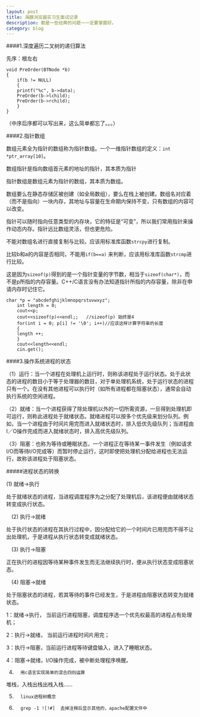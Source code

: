 ```yaml
---
layout: post
title: 海豚浏览器实习生面试记录
description: 都是一些经典的问题～一定要掌握好。
category: blog
---
```

####1.深度遍历二叉树的递归算法

先序：根左右

	void PreOrder(BTNode *b)
	{
	    if(b != NULL)
	    {
		printf("%c", b->data);
		PreOrder(b->lchild);
		PreOrder(b->rchild);
	    }
	}
（中序后序都可以写出来，这么简单都忘了。。。）

####2.指针数组

数组元素全为指针的数组称为指针数组。一个一维指针数组的定义：`int *ptr_array[10]`。

数组指针是指向数组首元素的地址的指针，其本质为指针

指针数组是数组元素为指针的数组，其本质为数组。

数组要么在静态存储区被创建（如全局数组），要么在栈上被创建。数组名对应着（而不是指向）一块内存，其地址与容量在生命期内保持不变，只有数组的内容可以改变。

指针可以随时指向任意类型的内存块，它的特征是“可变”，所以我们常用指针来操作动态内存。指针远比数组灵活，但也更危险。

不能对数组名进行直接复制与比较。应该用标准库函数`strcpy`进行复制。

比较b和a的内容是否相同，不能用`if(b==a)` 来判断，应该用标准库函数`strcmp`进行比较。

这是因为`sizeof(p)`得到的是一个指针变量的字节数，相当于`sizeof(char*)`，而不是p所指的内存容量。C++/C语言没有办法知道指针所指的内存容量，除非在申请内存时记住它。

	char *p = "abcdefghijklmnopqrstuvwxyz";
	    int length = 0;
	    cout<<p;
	    cout<<sizeof(p)<<endl;;   //sizeof(p) 始终是4
	    for(int i = 0; p[i] != '\0'; i++)//应该这样计算字符串的长度
	    {
		length ++;
	    }
	    cout<<length<<endl;
	    cin.get();

####3.操作系统进程的状态

（1）运行：当一个进程在处理机上运行时，则称该进程处于运行状态。处于此状态的进程的数目小于等于处理器的数目，对于单处理机系统，处于运行状态的进程只有一个。在没有其他进程可以执行时（如所有进程都在阻塞状态），通常会自动执行系统的空闲进程。

（2）就绪：当一个进程获得了除处理机以外的一切所需资源，一旦得到处理机即可运行，则称此进程处于就绪状态。就绪进程可以按多个优先级来划分队列。例如，当一个进程由于时间片用完而进入就绪状态时，排入低优先级队列；当进程由I／O操作完成而进入就绪状态时，排入高优先级队列。

（3）阻塞：也称为等待或睡眠状态，一个进程正在等待某一事件发生（例如请求I/O而等待I/O完成等）而暂时停止运行，这时即使把处理机分配给进程也无法运行，故称该进程处于阻塞状态。

#####进程状态的转换

(1) 就绪→执行

处于就绪状态的进程，当进程调度程序为之分配了处理机后，该进程便由就绪状态转变成执行状态。

　(2) 执行→就绪

处于执行状态的进程在其执行过程中，因分配给它的一个时间片已用完而不得不让出处理机，于是进程从执行状态转变成就绪状态。

　(3) 执行→阻塞

正在执行的进程因等待某种事件发生而无法继续执行时，便从执行状态变成阻塞状态。

　(4) 阻塞→就绪

处于阻塞状态的进程，若其等待的事件已经发生，于是进程由阻塞状态转变为就绪状态。

 

1：就绪->执行， 当前运行进程阻塞，调度程序选一个优先权最高的进程占有处理机；

2：执行->就绪， 当前运行进程时间片用完；

3：执行->阻塞，当前运行进程等待键盘输入，进入了睡眠状态。

4：阻塞->就绪，I/O操作完成，被中断处理程序唤醒。

4.       用c语言实现简单的混合四则运算

堆栈，入栈出栈出栈入栈……

5.       linux进程树概念

6.       grep -1 ![!#]  去掉注释后显示其他的，apache配置文件中
